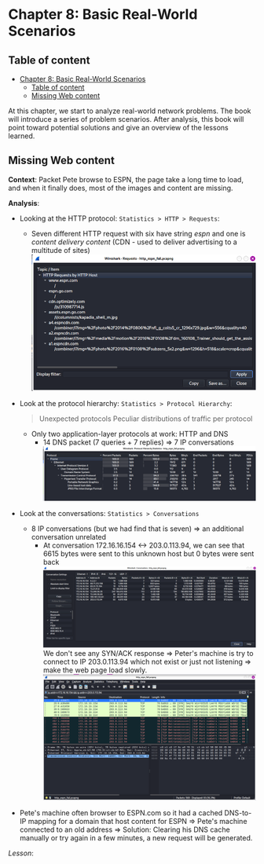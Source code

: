 # Chapter 8: Basic Real-World Scenarios



## Table of content
- [Chapter 8: Basic Real-World Scenarios](#chapter-8-basic-real-world-scenarios)
  - [Table of content](#table-of-content)
  - [Missing Web content](#missing-web-content)


At this chapter, we start to analyze real-world network
problems. The book will introduce a series of problem scenarios. After analysis, this book will point toward potential solutions and give an overview of the lessons learned.

## Missing Web content

**Context**: Packet Pete browse to ESPN, the page take a long time to load, and when it finally does, most of the images and content are missing.

**Analysis**:
- Looking at the HTTP protocol: `Statistics > HTTP > Requests`:
  - Seven different HTTP request with six have string *espn* and one is *content delivery content* (CDN - used to deliver advertising to a multitude of sites)
    ![](IMG/2023-03-22-21-56-27.png) 
- Look at the protocol hierarchy: `Statistics > Protocol Hierarchy`:
    > Unexpected protocols
    > Peculiar distributions of traffic per protocol
  - Only two application-layer protocols at work: HTTP and DNS
    - 14 DNS packet (7 queries + 7 replies) => 7 IP conversations
    ![](IMG/2023-03-22-23-15-13.png)
- Look at the conversations: `Statistics > Conversations`
  - 8 IP conversations (but we had find that is seven) => an additional conversation unrelated 
    - At conversation 172.16.16.154 <-> 203.0.113.94, we can see that 6615 bytes were sent to this unknown host but 0 bytes were sent back
    ![](IMG/2023-03-23-09-47-45.png)
    We don't see any SYN/ACK response => Peter's machine is try to connect to IP 203.0.113.94 which not exist or just not listening => make the web page load slowly.
    ![](IMG/2023-03-23-10-02-08.png)
    
- Pete's machine often browser to ESPN.com so it had a cached DNS-to-IP mapping for a domain that host content for ESPN => Pete's machine connected to an old address 
=> Solution: Clearing his DNS cache manually or try again in a few minutes, a new request will be generated.

*Lesson*: 






